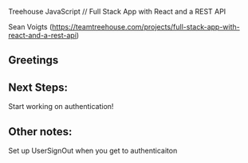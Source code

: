 Treehouse JavaScript // Full Stack App with React and a REST API

Sean Voigts (https://teamtreehouse.com/projects/full-stack-app-with-react-and-a-rest-api)

## Greetings

## Next Steps:
Start working on authentication!

## Other notes:
Set up UserSignOut when you get to authenticaiton <Route path="/signout" component={UserSignOut} />
